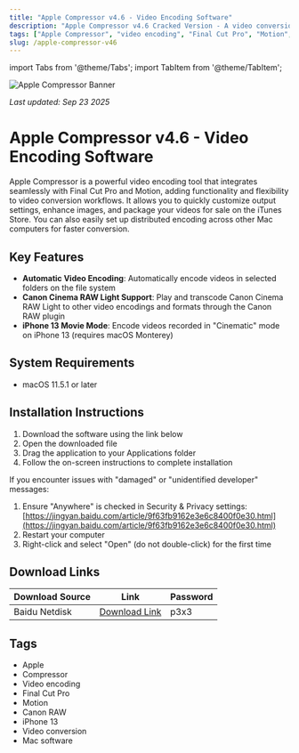 ```yaml
---
title: "Apple Compressor v4.6 - Video Encoding Software"
description: "Apple Compressor v4.6 Cracked Version - A video conversion tool highly integrated with Final Cut Pro and Motion, supporting automatic encoding and Canon Cinema RAW Light"
tags: ["Apple Compressor", "video encoding", "Final Cut Pro", "Motion", "Canon RAW", "iPhone 13", "video conversion"]
slug: /apple-compressor-v46
---
```


import Tabs from '@theme/Tabs';
import TabItem from '@theme/TabItem';

![Apple Compressor Banner](https://www.gfxcamp.com/wp-content/uploads/2020/11/Compressor-4.5.jpg)

*Last updated: Sep 23 2025*

# Apple Compressor v4.6 - Video Encoding Software

Apple Compressor is a powerful video encoding tool that integrates seamlessly with Final Cut Pro and Motion, adding functionality and flexibility to video conversion workflows. It allows you to quickly customize output settings, enhance images, and package your videos for sale on the iTunes Store. You can also easily set up distributed encoding across other Mac computers for faster conversion.

## Key Features

- **Automatic Video Encoding**: Automatically encode videos in selected folders on the file system
- **Canon Cinema RAW Light Support**: Play and transcode Canon Cinema RAW Light to other video encodings and formats through the Canon RAW plugin
- **iPhone 13 Movie Mode**: Encode videos recorded in "Cinematic" mode on iPhone 13 (requires macOS Monterey)

## System Requirements

- macOS 11.5.1 or later

## Installation Instructions

<Tabs>
<TabItem value="standard" label="Standard Installation">

1. Download the software using the link below
2. Open the downloaded file
3. Drag the application to your Applications folder
4. Follow the on-screen instructions to complete installation

</TabItem>
<TabItem value="troubleshooting" label="Troubleshooting Installation">

If you encounter issues with "damaged" or "unidentified developer" messages:

1. Ensure "Anywhere" is checked in Security & Privacy settings: [https://jingyan.baidu.com/article/9f63fb9162e3e6c8400f0e30.html](https://jingyan.baidu.com/article/9f63fb9162e3e6c8400f0e30.html)
2. Restart your computer
3. Right-click and select "Open" (do not double-click) for the first time

</TabItem>
</Tabs>

## Download Links

| Download Source | Link | Password |
|-----------------|------|----------|
| Baidu Netdisk | [Download Link](https://pan.baidu.com/s/10O7h47H1U7o08C42l1llBw) | p3x3 |

## Tags

- Apple
- Compressor
- Video encoding
- Final Cut Pro
- Motion
- Canon RAW
- iPhone 13
- Video conversion
- Mac software
